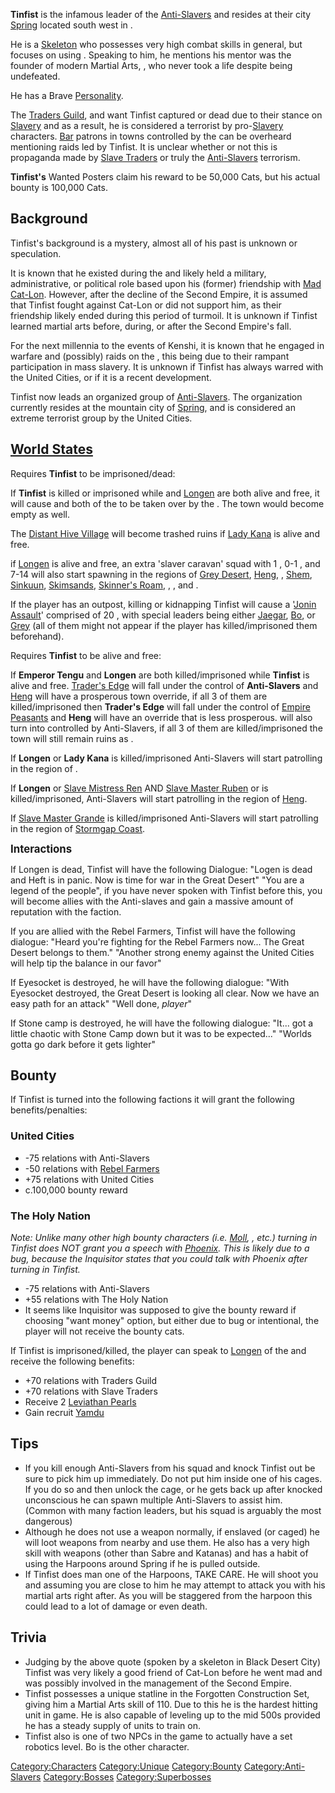 **Tinfist** is the infamous leader of the
[Anti-Slavers](03%20-%20Projects%20&%20Wikis/Kenshi/Kenshi%20Wiki/Kenshi%20Wiki%20Template/Anti-Slavers.md "wikilink") and resides at their city
[Spring](Spring.md "wikilink") located south west in [](Stobe's_Gamble.md).

He is a [Skeleton](Skeleton.md "wikilink") who possesses very high combat
skills in general, but focuses on using [](Martial_Arts.md). Speaking to him, he mentions his mentor
was the founder of modern Martial Arts, [](Gatwood_the_Soft.md), who never took a life despite being
undefeated.

He has a Brave [Personality](Personality.md "wikilink").

The [Traders Guild](Traders_Guild.md "wikilink"), [](03%20-%20Projects%20&%20Wikis/Kenshi/Kenshi%20Wiki/Kenshi%20Wiki%20Template/United_Cities.md) and [](03%20-%20Projects%20&%20Wikis/Kenshi/Kenshi%20Wiki/Kenshi%20Wiki%20Template/The_Holy_Nation.md) want Tinfist captured or dead due to
their stance on [Slavery](Slavery.md "wikilink") and as a result, he is
considered a terrorist by pro-[Slavery](Slavery.md "wikilink") characters.
[Bar](Bar.md "wikilink") patrons in towns controlled by the [](03%20-%20Projects%20&%20Wikis/Kenshi/Kenshi%20Wiki/Kenshi%20Wiki%20Template/United_Cities.md) can be overheard mentioning raids led
by Tinfist. It is unclear whether or not this is propaganda made by
[Slave Traders](03%20-%20Projects%20&%20Wikis/Kenshi/Kenshi%20Wiki/Kenshi%20Wiki%20Template/Slave_Traders.md "wikilink") or truly the
[Anti-Slavers](03%20-%20Projects%20&%20Wikis/Kenshi/Kenshi%20Wiki/Kenshi%20Wiki%20Template/Anti-Slavers.md "wikilink") terrorism.

**Tinfist's** Wanted Posters claim his reward to be 50,000 Cats, but his
actual bounty is 100,000 Cats.

## Background

Tinfist's background is a mystery, almost all of his past is unknown or
speculation.

It is known that he existed during the [](Second_Empire.md) and likely held a military,
administrative, or political role based upon his (former) friendship
with [Mad Cat-Lon](Mad_Cat-Lon.md "wikilink"). However, after the decline
of the Second Empire, it is assumed that Tinfist fought against Cat-Lon
or did not support him, as their friendship likely ended during this
period of turmoil. It is unknown if Tinfist learned martial arts before,
during, or after the Second Empire's fall.

For the next millennia to the events of Kenshi, it is known that he
engaged in warfare and (possibly) raids on the [](03%20-%20Projects%20&%20Wikis/Kenshi/Kenshi%20Wiki/Kenshi%20Wiki%20Template/United_Cities.md), this being due to their rampant
participation in mass slavery. It is unknown if Tinfist has always
warred with the United Cities, or if it is a recent development.

Tinfist now leads an organized group of
[Anti-Slavers](03%20-%20Projects%20&%20Wikis/Kenshi/Kenshi%20Wiki/Kenshi%20Wiki%20Template/Anti-Slavers.md "wikilink"). The organization currently
resides at the mountain city of [Spring](Spring.md "wikilink"), and is
considered an extreme terrorist group by the United Cities.

## [World States](World_States.md "wikilink")

Requires **Tinfist** to be imprisoned/dead:

If **Tinfist** is killed or imprisoned while [](Emperor_Tengu.md) and [Longen](Longen.md "wikilink") are
both alive and free, it will cause [](Cult_Village.md) and both of the [](Fishing_Village.md) to be taken over by the [](03%20-%20Projects%20&%20Wikis/Kenshi/Kenshi%20Wiki/Kenshi%20Wiki%20Template/Slave_Traders.md). The [](Settled_Nomads.md) town would become empty as well.

The [Distant Hive Village](Distant_Hive_Village.md "wikilink") will become
trashed ruins if [Lady Kana](Lady_Kana.md "wikilink") is alive and free.

if [Longen](Longen.md "wikilink") is alive and free, an extra 'slaver
caravan' squad with 1 [](Slaver_Caravan_Boss.md), 0-1 [](Slaver_Heavy_Guard.md), and 7-14 [](Slaver_Caravan_Guard.md) will also start spawning in the
regions of [Grey Desert](Grey_Desert.md "wikilink"),
[Heng](Heng_(Zone).md "wikilink"), [](Northern_Coast.md), [Shem](Shem.md "wikilink"),
[Sinkuun](Sinkuun.md "wikilink"), [Skimsands](Skimsands.md "wikilink"),
[Skinner's Roam](Skinner's_Roam.md "wikilink"), [](Stormgap_Coast.md), [](The_Great_Desert.md), and [](The_Outlands.md).

If the player has an outpost, killing or kidnapping Tinfist will cause a
'[Jonin Assault](Jonin_Assault.md "wikilink")' comprised of 20 [](Anti-Slaver_Jonin.md), with special leaders being either
[Jaegar](Jaegar.md "wikilink"), [Bo](Bo.md "wikilink"), or
[Grey](Grey.md "wikilink") (all of them might not appear if the player has
killed/imprisoned them beforehand).

Requires **Tinfist** to be alive and free:

If **Emperor Tengu** and **Longen** are both killed/imprisoned while
**Tinfist** is alive and free. [Trader's Edge](Trader's_Edge.md "wikilink")
will fall under the control of **Anti-Slavers** and
[Heng](Heng.md "wikilink") will have a prosperous town override, if all 3
of them are killed/imprisoned then **Trader's Edge** will fall under the
control of [Empire Peasants](03%20-%20Projects%20&%20Wikis/Kenshi/Kenshi%20Wiki/Kenshi%20Wiki%20Template/Empire_Peasants.md "wikilink") and **Heng**
will have an override that is less prosperous. [](Free_Settlement.md) will also turn into [](The_Free_City.md) controlled by Anti-Slavers, if all 3 of
them are killed/imprisoned the town will still remain ruins as [](Free_Settlement.md).

If **Longen** or **Lady Kana** is killed/imprisoned Anti-Slavers will
start patrolling in the region of [](The_Great_Desert.md).

If **Longen** or [Slave Mistress Ren](Slave_Mistress_Ren.md "wikilink") AND
[Slave Master Ruben](Slave_Master_Ruben.md "wikilink") or [](Slave_Master_Grande.md) is killed/imprisoned,
Anti-Slavers will start patrolling in the region of
[Heng](Heng_(Zone).md "wikilink").

If [Slave Master Grande](Slave_Master_Grande.md "wikilink") is
killed/imprisoned Anti-Slavers will start patrolling in the region of
[Stormgap Coast](Stormgap_Coast.md "wikilink").

**<big>Interactions</big>**

If Longen is dead, Tinfist will have the following Dialogue: "Logen is
dead and Heft is in panic. Now is time for war in the Great Desert" "You
are a legend of the people", if you have never spoken with Tinfist
before this, you will become allies with the Anti-slaves and gain a
massive amount of reputation with the faction.

If you are allied with the Rebel Farmers, Tinfist will have the
following dialogue: "Heard you're fighting for the Rebel Farmers now...
The Great Desert belongs to them." "Another strong enemy against the
United Cities will help tip the balance in our favor"

If Eyesocket is destroyed, he will have the following dialogue: "With
Eyesocket destroyed, the Great Desert is looking all clear. Now we have
an easy path for an attack" "Well done, *player*"

If Stone camp is destroyed, he will have the following dialogue: "It...
got a little chaotic with Stone Camp down but it was to be expected..."
"Worlds gotta go dark before it gets lighter"

## Bounty

If Tinfist is turned into the following factions it will grant the
following benefits/penalties:

### United Cities

- -75 relations with Anti-Slavers
- -50 relations with [Rebel Farmers](Rebel_Farmers.md "wikilink")
- +75 relations with United Cities
- c.100,000 bounty reward

### The Holy Nation

*Note: Unlike many other high bounty characters (i.e.
[Moll](Moll.md "wikilink"), [](Esata_the_Stone_Golem.md), etc.) turning in Tinfist does
NOT grant you a speech with [Phoenix](Holy_Lord_Phoenix.md "wikilink").
This is likely due to a bug, because the Inquisitor states that you
could talk with Phoenix after turning in Tinfist.*

- -75 relations with Anti-Slavers
- +55 relations with The Holy Nation
- It seems like Inquisitor was supposed to give the bounty reward if
  choosing "want money" option, but either due to bug or intentional,
  the player will not receive the bounty cats.

If Tinfist is imprisoned/killed, the player can speak to
[Longen](Longen.md "wikilink") of the [](Traders_Guild.md) and receive the following benefits:

- +70 relations with Traders Guild
- +70 relations with Slave Traders
- Receive 2 [Leviathan Pearls](Leviathan_Pearl.md "wikilink")
- Gain recruit [Yamdu](Yamdu.md "wikilink")

## Tips

- If you kill enough Anti-Slavers from his squad and knock Tinfist out
  be sure to pick him up immediately. Do not put him inside one of his
  cages. If you do so and then unlock the cage, or he gets back up after
  knocked unconscious he can spawn multiple Anti-Slavers to assist him.
  (Common with many faction leaders, but his squad is arguably the most
  dangerous)
- Although he does not use a weapon normally, if enslaved (or caged) he
  will loot weapons from nearby and use them. He also has a very high
  skill with weapons (other than Sabre and Katanas) and has a habit of
  using the Harpoons around Spring if he is pulled outside.
- If Tinfist does man one of the Harpoons, TAKE CARE. He will shoot you
  and assuming you are close to him he may attempt to attack you with
  his martial arts right after. As you will be staggered from the
  harpoon this could lead to a lot of damage or even death.

## Trivia

- Judging by the above quote (spoken by a skeleton in Black Desert City)
  Tinfist was very likely a good friend of Cat-Lon before he went mad
  and was possibly involved in the management of the Second Empire.
- Tinfist possesses a unique statline in the Forgotten Construction Set,
  giving him a Martial Arts skill of 110. Due to this he is the hardest
  hitting unit in game. He is also capable of leveling up to the mid
  500s provided he has a steady supply of units to train on.
- Tinfist also is one of two NPCs in the game to actually have a set
  robotics level. Bo is the other character.

[Category:Characters](Category:Characters "wikilink")
[Category:Unique](Category:Unique "wikilink")
[Category:Bounty](Category:Bounty "wikilink")
[Category:Anti-Slavers](Category:Anti-Slavers "wikilink")
[Category:Bosses](Category:Bosses "wikilink")
[Category:Superbosses](Category:Superbosses "wikilink")